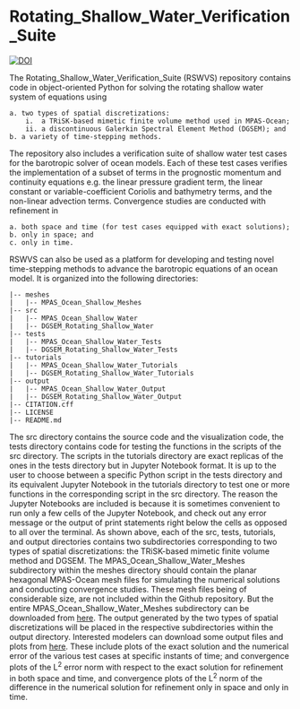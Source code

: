# Rotating_Shallow_Water_Verification_Suite

[![DOI](https://zenodo.org/badge/DOI/10.5281/zenodo.7425628.svg)](https://doi.org/10.5281/zenodo.7425628)

The Rotating_Shallow_Water_Verification_Suite (RSWVS) repository contains code in object-oriented Python for solving the rotating shallow water system of equations using

    a. two types of spatial discretizations:
        i.  a TRiSK-based mimetic finite volume method used in MPAS-Ocean;
        ii. a discontinuous Galerkin Spectral Element Method (DGSEM); and
    b. a variety of time-stepping methods.

The repository also includes a verification suite of shallow water test cases for the barotropic solver of ocean models. Each of these test cases verifies the implementation of a subset of terms in the prognostic momentum and continuity equations e.g. the linear pressure gradient term, the linear constant or variable-coefficient Coriolis and bathymetry terms, and the non-linear advection terms. Convergence studies are conducted with refinement in 

    a. both space and time (for test cases equipped with exact solutions);
    b. only in space; and 
    c. only in time.

RSWVS can also be used as a platform for developing and testing novel time-stepping methods to advance the barotropic equations of an ocean model. It is organized into the following directories: 

    |-- meshes
    |   |-- MPAS_Ocean_Shallow_Meshes
    |-- src
    |   |-- MPAS_Ocean_Shallow_Water
    |   |-- DGSEM_Rotating_Shallow_Water
    |-- tests
    |   |-- MPAS_Ocean_Shallow_Water_Tests
    |   |-- DGSEM_Rotating_Shallow_Water_Tests
    |-- tutorials
    |   |-- MPAS_Ocean_Shallow_Water_Tutorials
    |   |-- DGSEM_Rotating_Shallow_Water_Tutorials
    |-- output
    |   |-- MPAS_Ocean_Shallow_Water_Output
    |   |-- DGSEM_Rotating_Shallow_Water_Output
    |-- CITATION.cff
    |-- LICENSE
    |-- README.md

The src directory contains the source code and the visualization code, the tests directory contains code for testing the functions in the scripts of the src directory. The scripts in the tutorials directory are exact replicas of the ones in the tests directory but in Jupyter Notebook format. It is up to the user to choose between a specific Python script in the tests directory and its equivalent Jupyter Notebook in the tutorials directory to test one or more functions in the corresponding script in the src directory. The reason the Jupyter Notebooks are included is because it is sometimes convenient to run only a few cells of the Jupyter Notebook, and check out any error message or the output of print statements right below the cells as opposed to all over the terminal. As shown above, each of the src, tests, tutorials, and output directories contains two subdirectories corresponding to two types of spatial discretizations: the TRiSK-based mimetic finite volume method and DGSEM. The MPAS_Ocean_Shallow_Water_Meshes subdirectory within the meshes directory should contain the planar hexagonal MPAS-Ocean mesh files for simulating the numerical solutions and conducting convergence studies. These mesh files being of considerable size, are not included within the Github repository. But the entire MPAS_Ocean_Shallow_Water_Meshes subdirectory can be downloaded from [here](https://zenodo.org/record/7419817). The output generated by the two types of spatial discretizations will be placed in the respective subdirectories within the output directory. Interested modelers can download some output files and plots from [here](https://zenodo.org/record/7420073). These include plots of the exact solution and the numerical error of the various test cases at specific instants of time; and convergence plots of the L<sup>2</sup> error norm with respect to the exact solution for refinement in both space and time, and convergence plots of the L<sup>2</sup> norm of the difference in the numerical solution for refinement only in space and only in time.